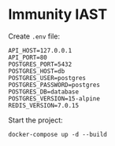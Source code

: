 # Immunity IAST

Create `.env` file:

```shell
API_HOST=127.0.0.1
API_PORT=80
POSTGRES_PORT=5432
POSTGRES_HOST=db
POSTGRES_USER=postgres
POSTGRES_PASSWORD=postgres
POSTGRES_DB=database
POSTGRES_VERSION=15-alpine
REDIS_VERSION=7.0.15
```

Start the project:

```shell
docker-compose up -d --build
```
